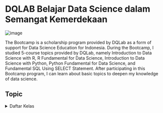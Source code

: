 # DQLAB Belajar Data Science dalam Semangat Kemerdekaan

![image](https://user-images.githubusercontent.com/74315432/181249275-361d2f7e-f82c-44e3-ba10-1f8f38f191c9.png)
<p>
The Bootcamp is a scholarship program provided by DQLab as a form of support for Data Science Education for Indonesia. During the Bootcamp, I studied 5-course topics provided by DQLab, namely Introduction to Data Science with R, R Fundamental for Data Science, Introduction to Data Science with Python, Python Fundamental for Data Science, and Fundamental SQL Using SELECT Statement. After participating in this Bootcamp program, I can learn about basic topics to deepen my knowledge of data science.
</p>

## Topic
<details><summary>Daftar Kelas</summary>

+ [[📂](https://github.com/amallysajayanti/DQLAB-Belajar-Data-Science-dalam-Semangat-Kemerdekaan/blob/main/Introduction%20to%20Data%20Science%20with%20R.R)] [[🔍](https://academy.dqlab.id/main/package/practice/111/0?pf=0)] [[📃](https://academy.dqlab.id/Certificate_check_2/resultV2/DQLABBGINRVNAGAV)] Introduction to Data Science with R
+ [[📂](https://github.com/amallysajayanti/DQLAB-Belajar-Data-Science-dalam-Semangat-Kemerdekaan/blob/main/R%20Fundamental%20for%20Data%20Science.R)] [[🔍](https://academy.dqlab.id/main/package/practice/1/0?pf=0)] [[📃](https://academy.dqlab.id/Certificate_check_2/resultV2/DQLABINTR1NFATMK)] R Fundamental for Data Science
+ [[📂](https://github.com/amallysajayanti/DQLAB-Belajar-Data-Science-dalam-Semangat-Kemerdekaan/blob/main/Introduction%20to%20Data%20Science%20with%20Python.ipynb)] [[🔍](https://academy.dqlab.id/main/package/practice/162?pf=0)] [[📃](https://academy.dqlab.id/Certificate_check_2/resultV2/DQLABINTP1IOFMFQ)] Introduction to Data Science with Python
+ [[📂](https://github.com/amallysajayanti/DQLAB-Belajar-Data-Science-dalam-Semangat-Kemerdekaan/blob/main/Python%20Fundamental%20for%20Data%20Science.ipynb)] [[🔍](https://academy.dqlab.id/main/package/practice/45?pf=0)] [[📃](https://academy.dqlab.id/Certificate_check_2/resultV2/DQLABINTP1WWLLQN)] Python Fundamental for Data Science
+ [[📂]()] [[🔍](https://academy.dqlab.id/main/package/practice/91?pf=0)] [[📃](https://academy.dqlab.id/Certificate_check_2/resultV2/DQLABSQLT1HNNGND)] Fundamental SQL Using SELECT Statement
</details>
